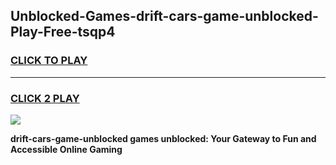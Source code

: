 
## Unblocked-Games-drift-cars-game-unblocked-Play-Free-tsqp4
<h3>
<a href="https://premium76.site?title=drift-cars-game-unblocked&ref=18A1">CLICK TO PLAY</a></h3>
<hr>

<h3>
<a href="https://premium76.site?title=drift-cars-game-unblocked&ref=18A1">CLICK 2 PLAY</a>
  
</h3>

<a href="https://premium76.site?title=drift-cars-game-unblocked&ref=18A1"><img src="https://clearcache.store/games.png"></a>


**drift-cars-game-unblocked games unblocked: Your Gateway to Fun and Accessible Online Gaming**
